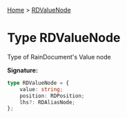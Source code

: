 [Home](../index.md) &gt; [RDValueNode](./rdvaluenode.md)

# Type RDValueNode

Type of RainDocument's Value node

<b>Signature:</b>

```typescript
type RDValueNode = {
    value: string;
    position: RDPosition;
    lhs?: RDAliasNode;
};
```
